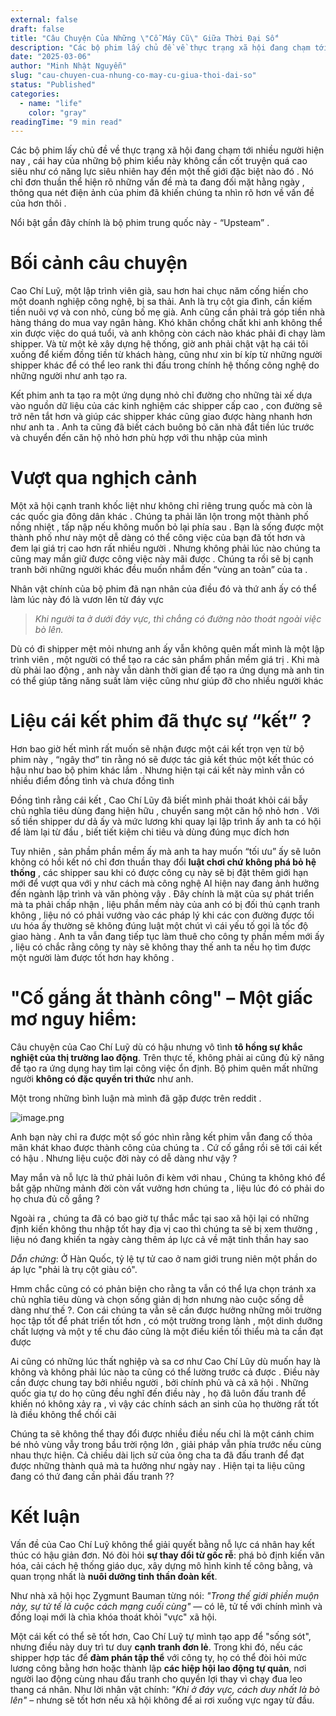 ```yaml
---
external: false
draft: false
title: "Câu Chuyện Của Những \"Cỗ Máy Cũ\" Giữa Thời Đại Số"
description: "Các bộ phim lấy chủ đề về thực trạng xã hội đang chạm tới nhiều người hiện nay Upstream"
date: "2025-03-06"
author: "Minh Nhật Nguyễn"
slug: "cau-chuyen-cua-nhung-co-may-cu-giua-thoi-dai-so"
status: "Published"
categories:
  - name: "life"
    color: "gray"
readingTime: "9 min read"
---
```


Các bộ phim lấy chủ đề về thực trạng xã hội đang chạm tới nhiều người hiện nay , cái hay của những bộ phim kiểu này không cần cốt truyện quá cao siêu như có năng lực siêu nhiên hay đến một thế giới đặc biệt nào đó . Nó chỉ đơn thuần thể hiện rõ những vấn đề mà ta đang đối mặt hằng ngày , thông qua nét điện ảnh của phim đã khiến chúng ta nhìn rõ hơn về vấn đề của hơn thôi . 


Nổi bật gần đây chính là bộ phim trung quốc này - “Upsteam” .


# Bối cảnh câu chuyện


Cao Chí Luỹ, một lập trình viên già, sau hơn hai chục năm cống hiến cho một doanh nghiệp công nghệ, bị sa thải. Anh là trụ cột gia đình, cần kiếm tiền nuôi vợ và con nhỏ, cùng bố mẹ già. Anh cũng cần phải trả góp tiền nhà hàng tháng do mua vay ngân hàng. Khó khăn chồng chất khi anh không thể xin được việc do quá tuổi, và anh không còn cách nào khác phải đi chạy làm shipper. Và từ một kẻ xây dựng hệ thống, giờ anh phải chật vật hạ cái tôi xuống để kiếm đồng tiền từ khách hàng, cũng như xin bí kíp từ những người shipper khác để có thể leo rank thi đấu trong chính hệ thống công nghệ do những người như anh tạo ra.


Kết phim anh ta tạo ra một ứng dụng nhỏ chỉ đường cho những tài xế dựa vào nguồn dữ liệu của các kinh nghiệm các shipper cấp cao , con đường sẽ trở nên tắt hơn và giúp các shipper khác cũng giao được hàng nhanh hơn như anh ta . Anh ta cũng đã biết cách buông bỏ căn nhà đắt tiền lúc trước và chuyển đến căn hộ nhỏ hơn phù hợp với thu nhập của mình


# Vượt qua nghịch cảnh


Một xã hội cạnh tranh khốc liệt như không chỉ riêng trung quốc mà còn là các quốc gia đông dân khác . Chúng ta phải lăn lộn trong một thành phố nồng nhiệt , tấp nập nếu không muốn bỏ lại phía sau . Bạn là sống được một thành phố như này một dễ dàng có thể công việc của bạn đã tốt hơn và đem lại giá trị cao hơn rất nhiều người . Nhưng không phải lúc nào chúng ta cũng may mắn giữ được công việc này mãi được . Chúng ta rồi sẽ bị cạnh tranh bởi những người khác đều muốn nhắm đến “vùng an toàn” của ta .


Nhân vật chính của bộ phim đã nạn nhân của điều đó và thứ anh ấy có thể làm lúc này đó là vươn lên từ đáy vực 

> _Khi người ta ở dưới đáy vực, thì chẳng có đường nào thoát ngoài việc bò lên._

Dù có đi shipper mệt mỏi nhưng anh ấy vẫn không quên mất mình là một lập trình viên , một người có thể tạo ra các sản phẩm phần mềm giá trị . Khi mà dù phải lao động , anh này vẫn dành thời gian để tạo ra ứng dụng mà anh tin có thể giúp tăng năng suất làm việc cũng như giúp đỡ cho nhiều người khác


# Liệu cái kết phim đã thực sự “kết” ?


Hơn bao giờ hết mình rất muốn sẽ nhận được một cái kết trọn vẹn từ bộ phim này , “ngây thơ” tin rằng nó sẽ được tác giả kết thúc một kết thúc có hậu như bao bộ phim khác lắm . Nhưng hiện tại cái kết này mình vẫn có nhiều điểm đồng tình và chưa đồng tình


Đồng tình rằng cái kết , Cao Chí Lũy đã biết mình phải thoát khỏi cái bẫy chủ nghĩa tiêu dùng đang hiện hữu , chuyển sang một căn hộ nhỏ hơn . Với số tiền shipper dư dả ấy và mức lương khi quay lại lập trình ấy anh ta có hội để làm lại từ đầu , biết tiết kiệm chi tiêu và dùng đúng mục đích hơn


Tuy nhiên , sản phầm phần mềm ấy mà anh ta hay muốn “tối ưu” ấy sẽ luôn không có hồi kết nó chỉ đơn thuần thay đổi **luật chơi chứ không phá bỏ hệ thống** , các shipper sau khi có được công cụ này sẽ bị đặt thêm giới hạn mới để vượt qua với y như cách mà công nghệ AI hiện nay đang ảnh hưởng đến ngành lập trình và văn phòng vậy . Đây chính là mặt của sự phát triển mà ta phải chấp nhận , liệu phần mềm này của anh có bị đối thủ cạnh tranh không , liệu nó có phải vướng vào các pháp lý khi các con đường được tối ưu hóa ấy thường sẽ không đúng luật một chút vì cái yếu tố gọi là tốc độ giao hàng . Anh ta vẫn đang tiếp tục làm thuê cho công ty phần mềm mới ấy , liệu có chắc rằng công ty này sẽ không thay thế anh ta nếu họ tìm được một người làm được tốt hơn hay không .


# "Cố gắng ắt thành công" – Một giấc mơ nguy hiểm:


Câu chuyện của Cao Chí Luỹ dù có hậu nhưng vô tình **tô hồng sự khắc nghiệt của thị trường lao động**. Trên thực tế, không phải ai cũng đủ kỹ năng để tạo ra ứng dụng hay tìm lại công việc ổn định. Bộ phim quên mất những người **không có đặc quyền tri thức** như anh.


Một trong những bình luận mà mình đã gặp được trên reddit .


![image.png](/images/blog/9c6e06a0148c62ca4af87b502d3492f4.png)


Anh bạn này chỉ ra được một số góc nhìn rằng kết phim vẫn đang cố thỏa mãn khát khao được thành công của chúng ta . Cứ cố gắng rồi sẽ tới cái kết có hậu . Nhưng liệu cuộc đời này có dễ dàng như vậy ? 


May mắn và nỗ lực là thứ phải luôn đi kèm với nhau , Chúng ta không khó để bắt gặp những mảnh đời còn vất vưởng hơn chúng ta , liệu lúc đó có phải do họ chưa đủ cố gắng ?


Ngoài ra , chúng ta đã có bao giờ tự thắc mắc tại sao xã hội lại có những định kiến không thu nhập tốt hay địa vị cao thì chúng ta sẽ bị xem thường , liệu nó đang khiến ta ngày càng thêm áp lực cả về mặt tinh thần hay sao



_Dẫn chứng_: Ở Hàn Quốc, tỷ lệ tự tử cao ở nam giới trung niên một phần do áp lực "phải là trụ cột giàu có".


Hmm chắc cũng có có phản biện cho rằng ta vẫn có thể lựa chọn tránh xa chủ nghĩa tiêu dùng và chọn sống giản dị hơn nhưng nào cuộc sống dễ dàng như thế ?. Con cái chúng ta vẫn sẽ cần được hưởng những môi trường học tập tốt để phát triển tốt hơn , có một trường trong lành , một dinh dưỡng chất lượng và một y tế chu đáo cũng là một điều kiền tối thiểu mà ta cần đạt được 


Ai cũng có những lúc thất nghiệp và sa cơ như Cao Chí Lũy dù muốn hay là không và không phải lúc nào ta cũng có thể lường trước cả được . Điều này cần được chung tay bởi nhiều người , bởi chính phủ và cả xã hội . Những quốc gia tự do họ cũng đều nghĩ đến điều này , họ đã luôn đấu tranh để khiến nó không xảy ra , vì vậy các chính sách an sinh của họ thường rất tốt là điều không thể chối cãi 


Chúng ta sẽ không thể thay đổi được nhiều điều nếu chỉ là một cánh chim bé nhỏ vùng vẫy trong bầu trời rộng lớn , giải pháp vẫn phía trước nếu cùng nhau thực hiện. Cả chiều dài lịch sử của ông cha ta đã đấu tranh để đạt được những thành quả mà ta hưởng như ngày nay . Hiện tại ta liệu cũng đang có thứ đang cần phải đấu tranh ?? 


# Kết luận


Vấn đề của Cao Chí Luỹ không thể giải quyết bằng nỗ lực cá nhân hay kết thúc có hậu giản đơn. Nó đòi hỏi **sự thay đổi từ gốc rễ**: phá bỏ định kiến văn hóa, cải cách hệ thống giáo dục, xây dựng mô hình kinh tế công bằng, và quan trọng nhất là **nuôi dưỡng tinh thần đoàn kết**.


Như nhà xã hội học Zygmunt Bauman từng nói: _"Trong thế giới phiền muộn này, sự tử tế là cuộc cách mạng cuối cùng"_ — có lẽ, tử tế với chính mình và đồng loại mới là chìa khóa thoát khỏi "vực" xã hội.


Một cái kết có thể sẽ tốt hơn, Cao Chí Luỹ tự mình tạo app để "sống sót", nhưng điều này duy trì tư duy **cạnh tranh đơn lẻ**. Trong khi đó, nếu các shipper hợp tác để **đàm phán tập thể** với công ty, họ có thể đòi hỏi mức lương công bằng hơn hoặc thành lập **các hiệp hội lao động tự quản**, nơi người lao động cùng nhau đấu tranh cho quyền lợi thay vì chạy đua leo thang cá nhân. Như lời nhân vật chính: _"Khi ở đáy vực, cách duy nhất là bò lên"_ – nhưng sẽ tốt hơn nếu xã hội không để ai rơi xuống vực ngay từ đầu.

